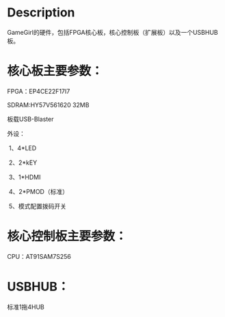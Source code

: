 
# Description

GameGirl的硬件，包括FPGA核心板，核心控制板（扩展板）以及一个USBHUB板。

# 核心板主要参数：

FPGA：EP4CE22F17I7

SDRAM:HY57V561620   32MB

板载USB-Blaster

外设：

​	1、4*LED

​	2、2*kEY

​	3、1*HDMI

​	4、2*PMOD（标准）

​	5、模式配置拨码开关



# 核心控制板主要参数：

CPU：AT91SAM7S256



# USBHUB：

标准1拖4HUB
